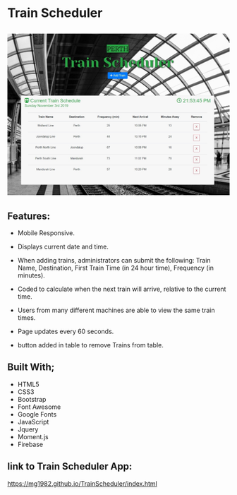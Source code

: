 # Train Scheduler

## ![Screenshot of game](assets/images/screenshot.jpg)

## Features:

- Mobile Responsive.
- Displays current date and time.
- When adding trains, administrators can submit the following:
  Train Name,
  Destination,
  First Train Time (in 24 hour time),
  Frequency (in minutes).

- Coded to calculate when the next train will arrive, relative to the current time.
- Users from many different machines are able to view the same train times.
- Page updates every 60 seconds.
- button added in table to remove Trains from table.

## Built With;

- HTML5
- CSS3
- Bootstrap
- Font Awesome
- Google Fonts
- JavaScript
- Jquery
- Moment.js
- Firebase

## link to Train Scheduler App:

https://mg1982.github.io/TrainScheduler/index.html
